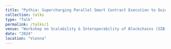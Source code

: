 ```yaml
---
title: "Pythia: Supercharging Parallel Smart Contract Execution to Guide Stragglers and Full Nodes to Safety"
collection: talks
type: "Talk"
permalink: /talks/1
venue: "Workshop on Scalability & Interoperability of Blockchains (SIB)"
date: "2024"
location: "Vienna"
---
```

